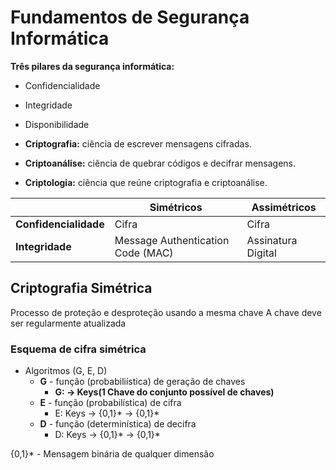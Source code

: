 # Fundamentos de Segurança Informática

**Três pilares da segurança informática:**

- Confidencialidade
- Integridade
- Disponibilidade

- **Criptografia:** ciência de escrever mensagens cifradas.
- **Criptoanálise:** ciência de quebrar códigos e decifrar mensagens.
- **Criptologia:** ciência que reúne criptografia e criptoanálise.

| | Simétricos | Assimétricos |
| --- | --- | --- |
| **Confidencialidade** | Cifra | Cifra |
| **Integridade** | Message Authentication Code (MAC) | Assinatura Digital |

## Criptografia Simétrica

Processo de proteção e desproteção usando a mesma chave
A chave deve ser regularmente atualizada

### Esquema de cifra simétrica

- Algoritmos (G, E, D)
  - **G** - função (probabiliística) de geração de chaves
    - **G: -> Keys(1 Chave do conjunto possível de chaves)**
  - **E** - função (probabilística) de cifra
    - E: Keys -> {0,1}* -> {0,1}*
  - **D** - função (determinística) de decifra
    - D: Keys -> {0,1}* -> {0,1}*
  
{0,1}* - Mensagem binária de qualquer dimensão

